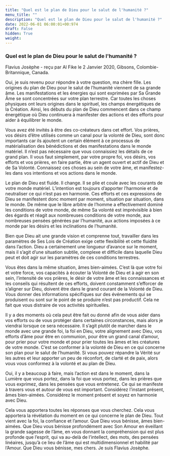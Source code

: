 ```yaml
---
title: "Quel est le plan de Dieu pour le salut de l'humanité ?"
menu_title: ""
description: "Quel est le plan de Dieu pour le salut de l'humanité ?"
date: 2022-06-01 06:00:01+00:974
draft: False
hidden: True
weight:
---
```

### Quel est le plan de Dieu pour le salut de l'humanité ?

Flavius Josèphe - reçu par Al Fike le 2 Janvier 2020, Gibsons, Colombie-Britannique, Canada.

Oui, je suis revenu pour répondre à votre question, ma chère fille. Les origines du plan de Dieu pour le salut de l’humanité viennent de sa grande âme. Les manifestations et les énergies qui sont exprimées par Sa Grande Âme se sont concentrées sur votre plan terrestre. Car toutes les choses physiques ont leurs origines dans le spirituel, les champs énergétiques de la Création. Ainsi, les débuts du plan de Dieu commencent dans ce champ énergétique où Dieu continuera à manifester des actions et des efforts pour aider à équilibrer le monde.

Vous avez été invités à être des co-créateurs dans cet effort. Vos prières, vos désirs d’être utilisés comme un canal pour la volonté de Dieu, sont donc importants car ils ajoutent un certain élément à ce processus de matérialisation des bénédictions et des manifestations dans le monde matériel. Il n’est pas nécessaire que vous connaissiez les détails de ce grand plan. Il vous faut simplement, par votre propre foi, vos désirs, vos efforts et vos prières, en faire partie, être un agent ouvert et actif de Dieu et de Sa Volonté. Connaissez ces choses au sein de votre âme, et manifestez-les dans vos intentions et vos actions dans le monde.

Le plan de Dieu est fluide. Il change. Il se plie et coule avec les courants de votre monde matériel. L’intention est toujours d’apporter l’harmonie et de neutraliser ce qui n’est pas en harmonie. Ces efforts et ces expressions de Dieu se manifestent donc moment par moment, situation par situation, dans le monde. De même que le libre arbitre de l’homme a effectivement dominé les conditions de votre monde, de même Sa volonté est imprévisible à bien des égards et réagit aux nombreuses conditions de votre monde, aux nombreuses pensées générées par l’humanité, aux actions imposées à ce monde par les désirs et les inclinations de l’humanité.

Bien que Dieu ait une grande vision et comprenne tout, travailler dans les paramètres de Ses Lois de Création exige cette flexibilité et cette fluidité dans l’action. Dieu a certainement une longueur d’avance sur le moment, mais il s’agit d’une situation subtile, complexe et difficile dans laquelle Dieu peut et doit agir sur les paramètres de ces conditions terrestres.

Vous êtes dans la même situation, âmes bien-aimées. C’est là que votre foi et votre force, vos capacités à écouter la Volonté de Dieu et à agir en son sein, l’intensité de vos prières, le désir de votre âme et les connaissances et les conseils qui résultent de ces efforts, doivent constamment s’efforcer de s’aligner sur Dieu, doivent être dans le grand courant de la Volonté de Dieu. Vous donner des informations spécifiques sur des événements qui se produisent ou sont sur le point de se produire n’est pas productif. Cela ne fait que vous distraire de vos activités spirituelles.

Il y a des moments où cela peut être fait ou donné afin de vous aider dans vos efforts ou de vous protéger dans certaines circonstances, mais alors je viendrai lorsque ce sera nécessaire. Il s’agit plutôt de marcher dans le monde avec une grande foi, la foi en Dieu, votre alignement avec Dieu, vos efforts d’âme pour être en communion, pour être un grand canal d’amour, pour prier pour votre monde et pour prier toutes les âmes et les créatures de votre monde. C’est se conformer à la volonté de Dieu en ce qui concerne son plan pour le salut de l’humanité. Si vous pouvez répandre la Vérité sur les autres et leur apporter un peu de réconfort, de clarté et de paix, alors vous vous conformez à la volonté et au plan de Dieu.

Oui, il y a beaucoup à faire, mais l’action est dans le moment, dans la Lumière que vous portez, dans la foi que vous portez, dans les prières que vous exprimez, dans les pensées que vous entretenez. Ce qui se manifeste à travers vous et autour de vous est important. Considérez l’instant présent, âmes bien-aimées. Considérez le moment présent et soyez en harmonie avec Dieu.

Cela vous apportera toutes les réponses que vous cherchez. Cela vous apportera la révélation du moment en ce qui concerne le plan de Dieu. Tout vient avec la foi, la confiance et l’amour. Que Dieu vous bénisse, âmes bien-aimées. Que Dieu vous bénisse profondément avec Son Amour en éveillant la grande sagesse de l’âme, en vous donnant la compréhension qui est plus profonde que l’esprit, qui va au-delà de l’intellect, des mots, des pensées linéaires, jusqu’à ce lieu de l’âme qui est multidimensionnel et habilité par l’Amour. Que Dieu vous bénisse, mes chers. Je suis Flavius Josèphe.
